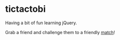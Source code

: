 tictactobi
==========

Having a bit of fun learning jQuery.

Grab a friend and challenge them to a friendly [match](http://tvweinstock.github.io/tictactobi/)!
